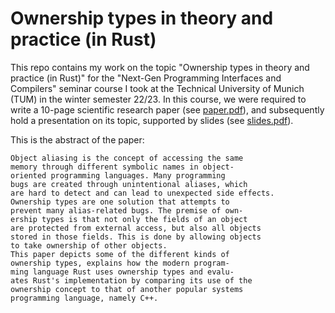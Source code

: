 # Ownership types in theory and practice (in Rust)

This repo contains my work on the topic "Ownership types in theory and practice (in Rust)" for the "Next-Gen Programming Interfaces and Compilers" seminar course I took at the Technical University of Munich (TUM) in the winter semester 22/23.
In this course, we were required to write a 10-page scientific research paper (see [paper.pdf](pdfs/paper.pdf)), and subsequently hold a presentation on its topic, supported by slides (see [slides.pdf](pdfs/slides.pdf)).

This is the abstract of the paper:
```
Object aliasing is the concept of accessing the same
memory through different symbolic names in object-
oriented programming languages. Many programming
bugs are created through unintentional aliases, which
are hard to detect and can lead to unexpected side effects.
Ownership types are one solution that attempts to
prevent many alias-related bugs. The premise of own-
ership types is that not only the fields of an object
are protected from external access, but also all objects
stored in those fields. This is done by allowing objects
to take ownership of other objects.
This paper depicts some of the different kinds of
ownership types, explains how the modern program-
ming language Rust uses ownership types and evalu-
ates Rust's implementation by comparing its use of the
ownership concept to that of another popular systems
programming language, namely C++.
```
